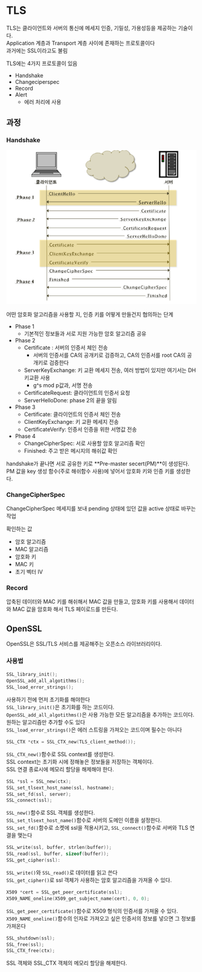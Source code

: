 # TLS

TLS는 클라이언트와 서버의 통신에 메세지 인증, 기밀성, 가용성등을 제공하는 기술이다.  
Application 계층과 Transport 계층 사이에 존재하는 프로토콜이다  
과거에는 SSL이라고도 불림 

TLS에는 4가지 프로토콜이 있음

- Handshake
- Changeciperspec
- Record
- Alert
  - 에러 처리에 사용

## 과정

### Handshake

<img src="TLS handshake.png">

어떤 암호화 알고리즘을 사용할 지, 인증 키를 어떻게 만들건지 협의하는 단계

- Phase 1
  - 기본적인 정보들과 서로 지원 가능한 암호 알고리즘 공유
- Phase 2
  - Certificate : 서버의 인증서 체인 전송
    - 서버의 인증서를 CA의 공개키로 검증하고, CA의 인증서를 root CA의 공개키로 검증한다
  - ServerKeyExchange: 키 교환 메세지 전송, 여러 방법이 있지만 여기서는 DH 키교환 사용
    - g^s mod p값과, 서명 전송
  - CertificateRequest: 클라이언트의 인증서 요청
  - ServerHelloDone: phase 2의 끝을 알림
- Phase 3
  - Certificate: 클라이언트의 인증서 체인 전송
  - ClientKeyExchange: 키 교환 메세지 전송
  - CertificateVerify: 인증서 인증을 위한 서명값 전송
- Phase 4
  - ChangeCipherSpec: 서로 사용할 암호 알고리즘 확인
  - Finished: 주고 받은 메시지의 해쉬값 확인

handshake가 끝나면 서로 공유한 키로 **Pre-master secert(PM)**이 생성된다.  
PM 값을 key 생성 함수(주로 해쉬함수 사용)에 넣어서 암호화 키와 인증 키를 생성한다.  

### ChangeCipherSpec

ChangeCipherSpec 메세지를 보내 pending 상태에 있던 값을 active 상태로 바꾸는 작업

확인하는 값

- 암호 알고리즘
- MAC 알고리즘
- 암호화 키
- MAC 키
- 초기 벡터 IV

### Record

압축된 데이터와 MAC 키를 해쉬해서 MAC 값을 만들고, 암호화 키를 사용해서 데이터와 MAC 값을 암호화 해서 TLS 페이로드를 만든다.

## OpenSSL

OpenSSL은 SSL/TLS 서비스를 제공해주는 오픈소스 라이브러리이다.

### 사용법

```c
SSL_library_init();
OpenSSL_add_all_algotithms();
SSL_load_error_strings();
```

사용하기 전에 먼저 초기화를 해야한다  
`SSL_library_init()`은 초기화를 하는 코드이다.  
`OpenSSL_add_all_algotithms()`은 사용 가능한 모든 알고리즘을 추가하는 코드이다.  
원하는 알고리즘만 추가할 수도 있다  
`SSL_load_error_strings()`은 에러 스트링을 가져오는 코드이며 필수는 아니다

```c
SSL_CTX *ctx = SSL_CTX_new(TLS_client_method());
```

`SSL_CTX_new()`함수로 SSL context를 생성한다.  
SSL context는 초기화 시에 정해놓은 정보들을 저장하는 객체이다.  
SSL 연결 종료시에 메모리 할당을 해제해야 한다.

```c
SSL *ssl = SSL_new(ctx);
SSL_set_tlsext_host_name(ssl, hostname);
SSL_set_fd(ssl, server);
SSL_connect(ssl);
```

`SSL_new()`함수로 SSL 객체를 생성한다.  
`SSL_set_tlsext_host_name()`함수로 서버의 도메인 이름을 설정한다.  
`SSL_set_fd()`함수로 소켓에 ssl을 적용시키고, `SSL_connect()`함수로 서버와 TLS 연결을 맺는다

```c
SSL_write(ssl, buffer, strlen(buffer));
SSL_read(ssl, buffer, sizeof(buffer));
SSL_get_cipher(ssl):
```

`SSL_write()`와 `SSL_read()`로 데이터를 읽고 쓴다  
`SSL_get_cipher()`로 ssl 객체가 사용하는 암호 알고리즘을 가져올 수 있다.

```c
X509 *cert = SSL_get_peer_certificate(ssl);
X509_NAME_oneline(X509_get_subject_name(cert), 0, 0);
```

`SSL_get_peer_certificate()`함수로 X509 형식의 인증서를 가져올 수 있다.  
`X509_NAME_oneline()`함수의 인자로 가져오고 싶은 인증서의 정보를 넣으면 그 정보를 가져온다

```c
SSL_shutdown(ssl);
SSL_free(ssl);
SSL_CTX_free(ctx);
```

SSL 객체와 SSL_CTX 객체의 메모리 할당을 해제한다.

